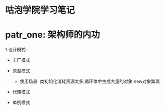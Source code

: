 # 咕泡学院学习笔记

# patr_one: 架构师的内功

1.设计模式:  
* 工厂模式
* 原型模式
    * 使用场景: 类初始化消耗资源太多,循环体中生成大量的对象,new对象繁琐
    
* 代理模式
* 单例模式
    